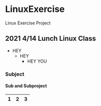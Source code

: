 # LinuxExercise
Linux Exercise Project
## 2021 4/14 Lunch Linux Class
+ HEY
  + HEY
    + HEY YOU 
### Subject
#### Sub and Subproject
|1|2|3|
|--|--|--|
